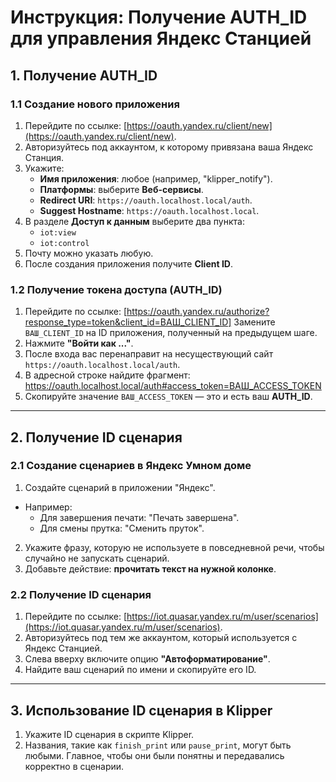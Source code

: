 # Инструкция: Получение AUTH_ID для управления Яндекс Станцией

## 1. Получение AUTH_ID

### 1.1 Создание нового приложения
1. Перейдите по ссылке: [https://oauth.yandex.ru/client/new](https://oauth.yandex.ru/client/new).
2. Авторизуйтесь под аккаунтом, к которому привязана ваша Яндекс Станция.
3. Укажите:
   - **Имя приложения**: любое (например, "klipper_notify").
   - **Платформы**: выберите **Веб-сервисы**.
   - **Redirect URI**: `https://oauth.localhost.local/auth`.
   - **Suggest Hostname**: `https://oauth.localhost.local`.
4. В разделе **Доступ к данным** выберите два пункта:
   - `iot:view`
   - `iot:control`
5. Почту можно указать любую.
6. После создания приложения получите **Client ID**.

### 1.2 Получение токена доступа (AUTH_ID)
1. Перейдите по ссылке: [https://oauth.yandex.ru/authorize?response_type=token&client_id=ВАШ_CLIENT_ID]
   Замените `ВАШ_CLIENT_ID` на ID приложения, полученный на предыдущем шаге.
2. Нажмите **"Войти как ..."**.
3. После входа вас перенаправит на несуществующий сайт `https://oauth.localhost.local/auth`.
4. В адресной строке найдите фрагмент: https://oauth.localhost.local/auth#access_token=ВАШ_ACCESS_TOKEN
5. Скопируйте значение `ВАШ_ACCESS_TOKEN` — это и есть ваш **AUTH_ID**.
---
## 2. Получение ID сценария

### 2.1 Создание сценариев в Яндекс Умном доме
1. Создайте сценарий в приложении "Яндекс".
- Например:
  - Для завершения печати: "Печать завершена".
  - Для смены прутка: "Сменить пруток".
2. Укажите фразу, которую не используете в повседневной речи, чтобы случайно не запускать сценарий.
3. Добавьте действие: **прочитать текст на нужной колонке**.

### 2.2 Получение ID сценария
1. Перейдите по ссылке: [https://iot.quasar.yandex.ru/m/user/scenarios](https://iot.quasar.yandex.ru/m/user/scenarios).
2. Авторизуйтесь под тем же аккаунтом, который используется с Яндекс Станцией.
3. Слева вверху включите опцию **"Автоформатирование"**.
4. Найдите ваш сценарий по имени и скопируйте его ID.
---
## 3. Использование ID сценария в Klipper
1. Укажите ID сценария в скрипте Klipper.
2. Названия, такие как `finish_print` или `pause_print`, могут быть любыми. Главное, чтобы они были понятны и передавались корректно в сценарии.

